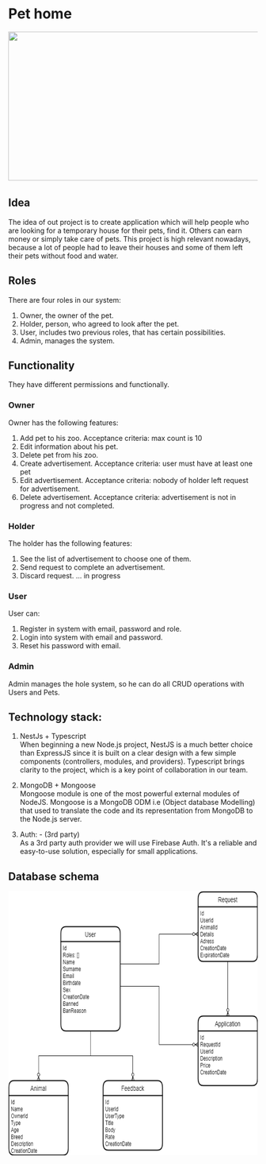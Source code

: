 # Pet home
<p align="center">
  <img width="900" height="300" src="https://media.istockphoto.com/photos/domestic-pets-hanging-over-white-website-banner-picture-id1006322426?k=20&m=1006322426&s=612x612&w=0&h=4vcbsebs6CWO_kQCj441e80w9e9QtK2HxK208TkGmSo=">
</p>

## Idea 
The idea of out project is to create application which will help people who are looking for a temporary house for their pets, find it. Others can earn money or simply take care of pets. This project is high relevant nowadays, because a lot of people had to leave their houses and some of them left their pets without food and water.

## Roles
There are four roles in our system:
  1. Owner, the owner of the pet.
  2. Holder, person, who agreed to look after the pet.
  3. User, includes two previous roles, that has certain possibilities.
  4. Admin, manages the system.

## Functionality
They have different permissions and functionally.

### Owner
Owner has the following features:
  1. Add pet to his zoo.
    Acceptance criteria: max count is 10
  2. Edit information about his pet.
  3. Delete pet from his zoo.
  4. Create advertisement.
    Acceptance criteria: user must have at least one pet
  5. Edit advertisement.
    Acceptance criteria: nobody of holder left request for advertisement.
  6. Delete advertisement.
    Acceptance criteria: advertisement is not in progress and not completed.

### Holder
The holder has the following features:
  1. See the list of advertisement to choose one of them.
  2. Send request to complete an advertisement.
  3. Discard request.
  ... in progress

### User
User can:
  1. Register in system with email, password and role.
  2. Login into system with email and password.
  3. Reset his password with email.

### Admin
Admin manages the hole system, so he can do all CRUD operations with Users and Pets.

## Technology stack:
1. NestJs + Typescript</br>
    When beginning a new Node.js project, NestJS is a much better choice than
    ExpressJS since it is built on a clear design with a few simple components
    (controllers, modules, and providers).
    Typescript brings clarity to the project, which is a key point of collaboration in our team.

2. MongoDB + Mongoose</br>
    Mongoose module is one of the most powerful external modules of NodeJS.
    Mongoose is a MongoDB ODM i.e (Object database Modelling) that used to
    translate the code and its representation from MongoDB to the Node.js server.

3. Auth: - (3rd party)</br>As a 3rd party auth provider we will use Firebase Auth.
    It's a reliable and easy-to-use solution, especially for small applications.
## Database schema
<p align="center">
  <img width="672" height="532" src="images/Database.drawio.png">
</p>

